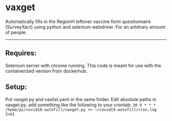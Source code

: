 # vaxget
Automatically fills in the RegionH leftover vaccine form questionnaire (SurveyXact) using python and selenium webdriver. For an arbitrary amount of people.

---

Requires:
---

Selenium server with chrome running. This code is meant for use with the containerized version from dockerhub.

Setup:
---

Put vaxget.py and vaxlist.yaml in the same folder.
Edit absolute paths in vaxget.py.
add something like the following to your crontab: ```30 9 * * * /home/pi/covid19-autofill/vaxget.py >> ~/covid19-autofill/cron.log 2>&1```
